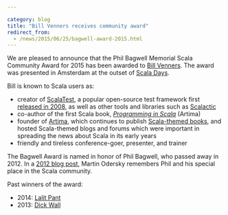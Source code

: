 ```yaml
---

category: blog
title: "Bill Venners receives community award"
redirect_from:
  - /news/2015/06/25/bagwell-award-2015.html
---
```

We are pleased to announce that the Phil Bagwell Memorial Scala Community Award for 2015 has been awarded to [Bill Venners](https://twitter.com/bvenners).  The award was presented in Amsterdam at the outset of [Scala Days](http://event.scaladays.org/scaladays-amsterdam-2015).

Bill is known to Scala users as:

* creator of [ScalaTest](https://www.scalatest.org), a popular open-source test framework first [released in 2008](https://web.archive.org/web/20160320090144/https://www.artima.com/weblogs/viewpost.jsp?thread=222678), as well as other tools and libraries such as [Scalactic](https://www.scalactic.org)
* co-author of the first Scala book, [_Programming in Scala_](https://www.artima.com/shop/programming_in_scala_3ed) (Artima)
* founder of [Artima](https://www.artima.com/aboutartima.html), which continues to publish [Scala-themed books](https://www.artima.com/shop/catalog), and hosted Scala-themed blogs and forums which were important in spreading the news about Scala in its early years
* friendly and tireless conference-goer, presenter, and trainer

The Bagwell Award is named in honor of Phil Bagwell, who passed away in 2012.  In a [2012 blog post](https://web.archive.org/web/20160311185839/https://www.lightbend.com/blog/rip-phil-bagwell), Martin Odersky remembers Phil and his special place in the Scala community.

Past winners of the award:

* 2014: [Lalit Pant](https://kojoenv.wordpress.com/2014/09/27/phil-bagwell-award/)
* 2013: [Dick Wall](https://twitter.com/dickwall)

